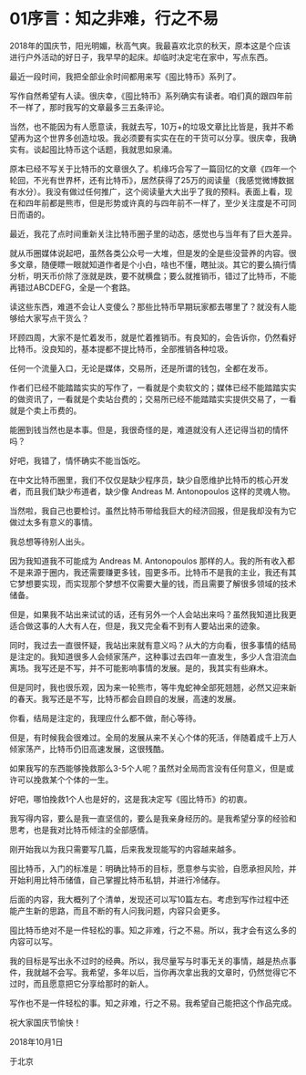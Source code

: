 # 01序言：​​​​知之非难，行之不易

​​2018年的国庆节，阳光明媚，秋高气爽。我最喜欢北京的秋天，原本这是个应该进行户外活动的好日子，我早早的起床。却临时决定宅在家中，写点东西。

最近一段时间，我把全部业余时间都用来写《囤比特币》系列了。

写作自然希望有人读。很庆幸，《囤比特币》系列确实有读者。咱们真的跟四年前不一样了，那时我写的文章最多三五条评论。

当然，也不能因为有人愿意读，我就去写，10万+的垃圾文章比比皆是，我并不希望再为这个世界多创造垃圾。我必须要有实实在在的干货可以分享。很庆幸，我确实有。谈起囤比特币这个话题，我就思如泉涌。

原本已经不写关于比特币的文章很久了。机缘巧合写了一篇回忆的文章《四年一个轮回，不光有世界杯，还有比特币》，居然获得了25万的阅读量（我感觉微博数据有水分）。我没有做过任何推广，这个阅读量大大出乎了我的预料。表面上看，现在和四年前都是熊市，但是形势或许真的与四年前不一样了，至少关注度是不可同日而语的。

最近，我花了点时间重新关注比特币圈子里的动态，感觉也与当年有了巨大差异。

就从币圈媒体说起吧，虽然各类公众号一大堆，但是发的全是些没营养的内容。很多文章，随便瞟一眼就知道作者是个小白，啥也不懂，瞎扯淡。其它的要么搞行情分析，明天币价除了涨就是跌，要不就横盘；要么就推销币，错过了比特币，不能再错过ABCDEFG，全是一个套路。

读这些东西，难道不会让人变傻么？那些比特币早期玩家都去哪里了？就没有人能够给大家写点干货么？

环顾四周，大家不是忙着发币，就是忙着推销币。有良知的，会告诉你，仍然看好比特币。没良知的，基本提都不提比特币，全部推销各种垃圾。

任何一个流量入口，无论是媒体，交易所，还是所谓的钱包，全都在发币。

作者们已经不能踏踏实实的写作了，一看就是个卖软文的；媒体已经不能踏踏实实的做资讯了，一看就是个卖站台费的；交易所已经不能踏踏实实提供交易了，一看就是个卖上币费的。

能圈到钱当然也是本事。但是，我很奇怪的是，难道就没有人还记得当初的情怀吗？

好吧，我错了，情怀确实不能当饭吃。

在中文比特币圈里，我们不仅仅是缺少程序员，缺少自愿维护比特币的核心开发者，而且我们缺少布道者，缺少像 Andreas M. Antonopoulos 这样的灵魂人物。

当然啦，我自己也要检讨。虽然比特币带给我巨大的经济回报，但是我却没有为它做过太多有意义的事情。

我总想等待别人出头。

因为我知道我不可能成为 Andreas M. Antonopoulos 那样的人。我的所有收入都不是来源于圈内，我还需要赚更多钱，囤更多币。比特币不是我的主业，我还有其它梦想要实现，而实现那个梦想不仅需要大量的钱，而且需要了解很多领域的技术储备。

但是，如果我不站出来试试的话，还有另外一个人会站出来吗？虽然我知道比我更适合做这事的人大有人在，但是，我又完全看不到有人要站出来的迹象。

同时，我过去一直很怀疑，我站出来就有意义吗？从大的方向看，很多事情的结局是注定的。我知道很多人会倾家荡产，这种事过去四年一直发生，多少人含泪流血离场。我写还是不写，并不可能影响事情的发展。是的，我其实有些麻木。

但是同时，我也很乐观，因为来一轮熊市，等牛鬼蛇神全部死翘翘，必然又迎来新的春天。我写还是不写，比特币都会自顾自的发展，高速的发展。

你看，结局是注定的，我理应什么都不做，耐心等待。

但是，有时候我会很难过。全局的发展从来不关心个体的死活，伴随着成千上万人倾家荡产，比特币仍旧高速发展，这很残酷。

如果我写的东西能够挽救那么3-5个人呢？虽然对全局而言没有任何意义，但是或许可以挽救某个个体的一生。

好吧，哪怕挽救1个人也是好的，这是我决定写《囤比特币》的初衷。

我写得内容，要么是我一直坚信的，要么是我亲身经历的。是我希望分享的经验和思考，也是我对比特币倾注的全部感情。

刚开始我以为我只需要写几篇，后来我发现能写的内容越来越多。

囤比特币，入门的标准是：明确比特币的目标，愿意参与实验，自愿承担风险，并开始利用比特币储值，自己掌握比特币私钥，并进行冷储存。

后面的内容，我大概列了个清单，发现还可以写10篇左右。考虑到写作过程中还能产生新的思路，而且不断的有人问我问题，内容只会更多。

囤比特币绝对不是一件轻松的事。知之非难，行之不易。所以，我才会有这么多的内容可以写。

我的目标是写出永不过时的经典。所以，我尽量写与时事无关的事情，越是热点事件，我就越不会写。我希望，多年以后，当你再次拿出我的文章时，仍然觉得它不过时，而且愿意把它分享给那时的新人。

写作也不是一件轻松的事。知之非难，行之不易。我希望自己能把这个作品完成。

祝大家国庆节愉快！

2018年10月1日

于北京
